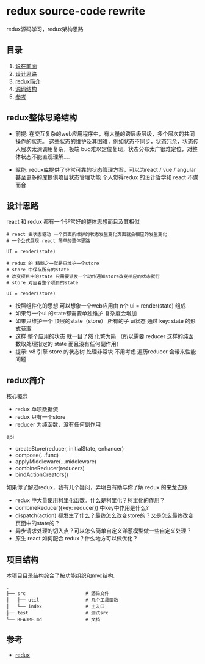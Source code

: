 # redux source-code rewrite

redux源码学习，redux架构思路

## 目录
1. [说在前面](#说在前面)
1. [设计思路](#设计思路)
1. [redux简介](#redux简介)
1. [源码结构](#源码结构)
1. [参考](#参考)

## redux整体思路结构
* 前提: 在交互复杂的web应用程序中，有大量的跨层级层级，多个层次的共同操作的状态。
       这些状态的维护及其困难，例如状态不同步，状态冗余，状态传入层次太深调用复杂，极端
       bug难以定位复现，状态分布太广很难定位，对整体状态不能直观理解....

* 赋能: redux库提供了非常可靠的状态管理方案，可以为react / vue / angular 甚至更多的库提供项目状态管理功能
       个人觉得redux 的设计哲学和 react 不谋而合

## 设计思路
react 和 redux 都有一个非常好的整体思想而且及其相似

```
# react 由状态驱动 一个页面所维护的状态发生变化页面就会相应的发生变化
# 一个公式展现 react 简单的整体思路

UI = render(state) 

# redux 的 精髓之一就是只维护一个store
# store 中保存所有的state
# 改变项目中的state 只需要派发一个动作通知store改变相应的状态就行
# store 对应着整个项目的state

UI = render(store)

```
* 按照组件化的思想 可以想象一个web应用由 n个 ui = render(state) 组成 
* 如果每一个ui 的state都需要单独维护 复杂度会增加
* 如果只维护一个 顶层的state（store） 所有的子 ui状态 通过 key: state 的形式获取
* 这样 整个应用的状态 就一目了然 化繁为简 （所以需要 reducer 这样的纯函数取处理指定的 state 而且没有任何副作用）
* 提示: v8 引擎 store 的状态树 处理非常块 不用考虑 遍历reducer 会带来性能问题

## redux简介
核心概念
* redux 单项数据流
* redux 只有一个store
* reducer 为纯函数，没有任何副作用

api
* createStore(reducer, initialState, enhancer)
* compose(...func)
* applyMiddleware(...middleware)
* combineReducer(reducers)
* bindActionCreators()

如果你了解过redux，我有几个疑问，弄明白有助与你了解 redux 的来龙去脉
* redux 中大量使用柯里化函数。什么是柯里化？柯里化的作用？
* combineReducer({key: reducer}) 中key中作用是什么?
* dispatch(action) 都发生了什么？最终怎么改变store的？又是怎么最终改变页面中的state的？
* 异步请求处理的切入点？可以怎么简单自定义洋葱模型做一些自定义处理？
* 原生 react 如何配合 redux？什么地方可以做优化？
## 项目结构

本项目目录结构综合了按功能组织和mvc结构.

```
.
├── src                      # 源码文件
│   ├── util                 # 几个工具函数
│   └── index                # 主入口
├── test                     # 测试src
└── README.md                # 文档
```

## 参考

* [redux](https://github.com/ecmadao/Coding-Guide/blob/master/Notes/React/Redux/Redux%E5%85%A5%E5%9D%91%E8%BF%9B%E9%98%B6-%E6%BA%90%E7%A0%81%E8%A7%A3%E6%9E%90.md)

